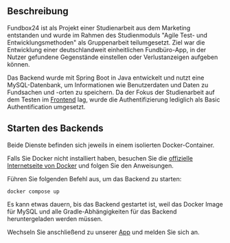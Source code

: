 ## Beschreibung

Fundbox24 ist als Projekt einer Studienarbeit aus dem Marketing entstanden und wurde im Rahmen des Studienmoduls "Agile Test- und Entwicklungsmethoden" als Gruppenarbeit teilumgesetzt. Ziel war die Entwicklung einer deutschlandweit einheitlichen Fundbüro-App, in der Nutzer gefundene Gegenstände einstellen oder Verlustanzeigen aufgeben können. 

Das Backend wurde mit Spring Boot in Java entwickelt und nutzt eine MySQL-Datenbank, um Informationen wie Benutzerdaten und Daten zu Fundsachen und -orten zu speichern. Da der Fokus der Studienarbeit auf dem Testen im [Frontend](https://github.com/patrickavs/Fundbox24-frontend) lag, wurde die Authentifizierung lediglich als Basic Authentification umgesetzt.

## Starten des Backends

Beide Dienste befinden sich jeweils in einem isolierten Docker-Container.

Falls Sie Docker nicht installiert haben, besuchen Sie die [offizielle Internetseite von Docker](https://docs.docker.com/desktop/install/mac-install/) und folgen Sie den Anweisungen.

Führen Sie folgenden Befehl aus, um das Backend zu starten:

```shell
docker compose up
```

Es kann etwas dauern, bis das Backend gestartet ist, weil das Docker Image für MySQL und alle Gradle-Abhängigkeiten für das Backend heruntergeladen werden müssen.

Wechseln Sie anschließend zu unserer [App](https://github.com/patrickavs/Fundbox24-frontend) und melden Sie sich an.

